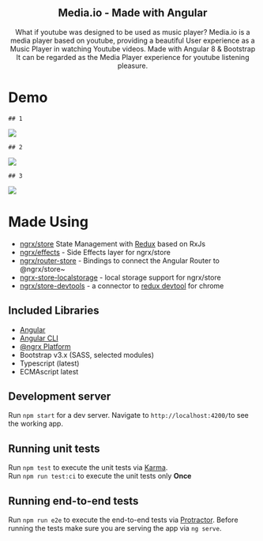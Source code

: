<h2 align=center> Media.io - Made with Angular </h2>
<p align="center">
</p>

<p align="center">
What if youtube was designed to be used as music player?
Media.io is a media player based on youtube, providing a beautiful User experience as a Music Player in watching Youtube videos. Made with Angular 8 & Bootstrap
It can be regarded as the Media Player experience for youtube listening pleasure.
</p>

# Demo

    ## 1

![](gif/Demo1.gif)

    ## 2

![](gif/Demo2.gif)

    ## 3

![](gif/Demo3.gif)

# Made Using

- [ngrx/store](https://github.com/ngrx/store) State Management with [Redux](https://github.com/reactjs/redux) based on RxJs
- [ngrx/effects](https://github.com/ngrx/platform/blob/master/docs/effects/README.md) - Side Effects layer for ngrx/store
- [ngrx/router-store](https://github.com/ngrx/platform/blob/master/docs/router-store/README.md) - Bindings to connect the Angular Router to @ngrx/store~
- [ngrx-store-localstorage](https://github.com/btroncone/ngrx-store-localstorage) - local storage support for ngrx/store
- [ngrx/store-devtools](https://github.com/ngrx/platform/blob/master/docs/store-devtools/README.md) - a connector to [redux devtool](https://chrome.google.com/webstore/detail/redux-devtools/lmhkpmbekcpmknklioeibfkpmmfibljd?hl=en-US) for chrome

## Included Libraries

- [Angular](http://angular.io)
- [Angular CLI](https://cli.angular.io/)
- [@ngrx Platform](https://github.com/ngrx/platform)
- Bootstrap v3.x (SASS, selected modules)
- Typescript (latest)
- ECMAscript latest

## Development server

Run `npm start` for a dev server. Navigate to `http://localhost:4200/`to see the working app.

## Running unit tests

Run `npm test` to execute the unit tests via [Karma](https://karma-runner.github.io).  
Run `npm run test:ci` to execute the unit tests only **Once**

## Running end-to-end tests

Run `npm run e2e` to execute the end-to-end tests via [Protractor](http://www.protractortest.org/).
Before running the tests make sure you are serving the app via `ng serve`.
